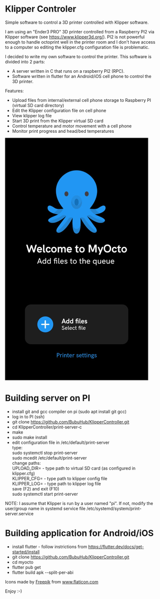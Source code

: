 # Klipper Controler
Simple software to control a 3D printer controlled with Klipper software.

I am using an "Ender3 PRO" 3D printer controlled from a Raspberry PI2 via Klipper software (see https://www.klipper3d.org/).
PI2 is not powerful enough to handle octoprint well in the printer room and I don't have access to a computer so editing the klipper.cfg configuration file is problematic.

I decided to write my own software to control the printer. This software is divided into 2 parts:
* A server written in C that runs on a raspberry PI2 (RPC).
* Software written in flutter for an Android/iOS cell phone to control the 3D printer.

Features:
- Upload files from internal/external cell phone storage to Raspberry PI (virtual SD card directory)
- Edit the Klipper configuration file on cell phone
- View klipper log file
- Start 3D print from the Klipper virtual SD card
- Control temperature and motor movement with a cell phone
- Monitor print progress and head/bed temperatures

![](https://github.com/BubuHub/KlipperController/blob/master/blob/assets/main_screen.jpg)

# Building server on PI
* install git and gcc compiler on pi (sudo apt install git gcc)
* log in to PI (ssh)
* git clone https://github.com/BubuHub/KlipperController.git
* cd KlipperController/print-server-c
* make
* sudo make install
* edit configuration file in /etc/default/print-server  
type:  
  sudo systemctl stop print-server  
  sudo mcedit /etc/default/print-server  
change paths:  
UPLOAD_DIR= - type path to virtual SD card (as configured in klipper.cfg)  
KLIPPER_CFG= - type path to klipper config file  
KLIPPER_LOG= - type path to klipper log file  
  save (F2) and exit (F10)  
  sudo systemctl start print-server  

NOTE: I assume that Klipper is run by a user named "pi". If not, modify the user/group name in systemd service file /etc/systemd/system/print-server.service

# Building application for Android/iOS
* install flutter - follow instrictions from https://flutter.dev/docs/get-started/install
* git clone https://github.com/BubuHub/KlipperController.git
* cd myocto
* flutter pub get
* flutter build apk --split-per-abi

<div>Icons made by <a href="https://www.freepik.com" title="Freepik">Freepik</a> from <a href="https://www.flaticon.com/" title="Flaticon">www.flaticon.com</a></div>


Enjoy :-)
